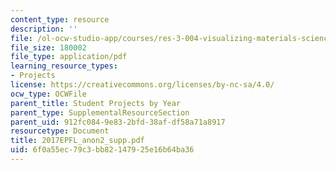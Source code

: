 ```yaml
---
content_type: resource
description: ''
file: /ol-ocw-studio-app/courses/res-3-004-visualizing-materials-science-fall-2017/6f0a55ec79c3bb82147925e16b64ba36_2017EPFL_anon2_supp.pdf
file_size: 180002
file_type: application/pdf
learning_resource_types:
- Projects
license: https://creativecommons.org/licenses/by-nc-sa/4.0/
ocw_type: OCWFile
parent_title: Student Projects by Year
parent_type: SupplementalResourceSection
parent_uid: 912fc084-9e83-2bfd-38af-df58a71a8917
resourcetype: Document
title: 2017EPFL_anon2_supp.pdf
uid: 6f0a55ec-79c3-bb82-1479-25e16b64ba36
---
```

